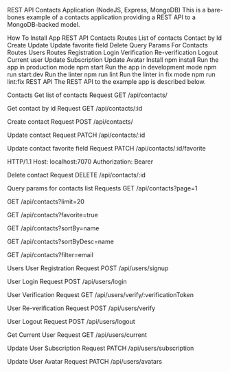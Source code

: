 REST API Contacts Application (NodeJS, Express, MongoDB)
This is a bare-bones example of a contacts application providing a REST API to a MongoDB-backed model.

How To Install App
REST API
Contacts Routes
List of contacts
Contact by Id
Create
Update
Update favorite field
Delete
Query Params For Contacts Routes
Users Routes
Registration
Login
Verification
Re-verification
Logout
Current user
Update Subscription
Update Avatar
Install
npm install
Run the app in production mode
npm start
Run the app in development mode
npm run start:dev
Run the linter
npm run lint
Run the linter in fix mode
npm run lint:fix
REST API
The REST API to the example app is described below.

Contacts
Get list of contacts
Request
GET /api/contacts/


Get contact by id
Request
GET /api/contacts/:id


Create contact
Request
POST /api/contacts/


Update contact
Request
PATCH /api/contacts/:id


Update contact favorite field
Request
PATCH /api/contacts/:id/favorite

HTTP/1.1
Host: localhost:7070
Authorization: Bearer


Delete contact
Request
DELETE /api/contacts/:id


Query params for contacts list
Requests
GET /api/contacts?page=1

GET /api/contacts?limit=20

GET /api/contacts?favorite=true

GET /api/contacts?sortBy=name

GET /api/contacts?sortByDesc=name

GET /api/contacts?filter=email


Users
User Registration
Request
POST /api/users/signup


User Login
Request
POST /api/users/login


User Verification
Request
GET /api/users/verify/:verificationToken


User Re-verification
Request
POST /api/users/verify

User Logout
Request
POST /api/users/logout


Get Current User
Request
GET /api/users/current

Update User Subscription
Request
PATCH /api/users/subscription


Update User Avatar
Request
PATCH /api/users/avatars


